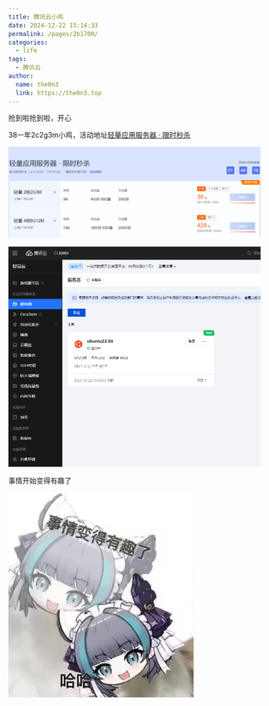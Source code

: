 ```yaml
---
title: 腾讯云小鸡
date: 2024-12-22 15:14:33
permalink: /pages/2b1700/
categories:
  - life
tags:
  - 腾讯云
author: 
  name: the0n3
  link: https://the0n3.top
---
```


抢到啦抢到啦，开心

38一年2c2g3m小鸡，活动地址[轻量应用服务器 · 限时秒杀](https://cloud.tencent.com/act/pro/Featured?from=24350)

<!-- more -->

![0](/medias/tencent/0.png)

![1](/medias/tencent/1.png)


事情开始变得有趣了

![cj](/medias/zz-meme/cj.jpg)